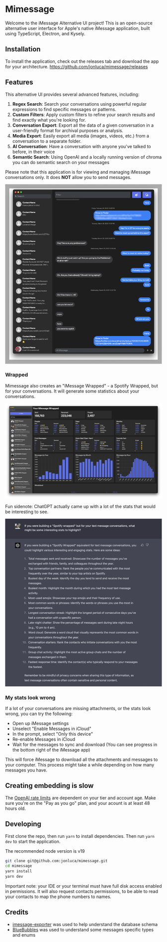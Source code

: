 # Mimessage

Welcome to the iMessage Alternative UI project! This is an open-source alternative user interface for Apple's native iMessage application, built using TypeScript, Electron, and Kysely.

## Installation

To install the application, check out the releases tab and download the app for your architecture. https://github.com/jonluca/mimessage/releases

## Features

This alternative UI provides several advanced features, including:

1. **Regex Search**: Search your conversations using powerful regular expressions to find specific messages or patterns.
2. **Custom Filters**: Apply custom filters to refine your search results and find exactly what you're looking for.
3. **Conversation Export**: Export all the data of a given conversation in a user-friendly format for archival purposes or analysis.
4. **Media Export**: Easily export all media (images, videos, etc.) from a conversation to a separate folder.
5. **AI Conversation**: Have a conversation with anyone you've talked to before, in their voice
6. **Semantic Search**: Using OpenAI and a locally running version of chroma you can do semantic search on your messages

Please note that this application is for viewing and managing iMessage conversations only. It does **NOT** allow you to send messages.

![App screenshot](readme-assets/img.png?raw=true "Mimessage App")

### Wrapped

Mimessage also creates an "iMessage Wrapped" - a Spotify Wrapped, but for your conversations. It will generate some statistics about your conversations.

![Wrapped](readme-assets/wrapped.png?raw=true "My iMessage Wrapped")

Fun sidenote: ChatGPT actually came up with a lot of the stats that would be interesting to see.

![ChatGPT ideas](readme-assets/chatgpt.png?raw=true "ChatGPT generated the stats")

### My stats look wrong

If a lot of your conversations are missing attachments, or the stats look wrong, you can try the following:

- Open up iMessage settings
- Unselect "Enable Messages in iCloud"
- In the prompt, select "Only this device"
- Re-enable Messages in iCloud
- Wait for the messages to sync and download (You can see progress in the bottom right of the iMessage app)

This will force iMessage to download all the attachments and messages to your computer. This process might take a while depending on how many messages you have.

## Creating embedding is slow

The [OpenAI rate limits](https://platform.openai.com/docs/guides/rate-limits/overview) are dependent on your tier and account age. Make sure you're on the "Pay as you go" plan, and your acount is at least 48 hours old.

## Developing

First clone the repo, then run `yarn` to install dependencies. Then run `yarn dev` to start the application.

The recommended node version is v19

```bash
git clone git@github.com:jonluca/mimessage.git
cd mimessage
yarn install
yarn dev
```

Important note: your IDE or your terminal must have full disk access enabled in permissions. It will also request contacts permissions, to be able to read your contacts to map the phone numbers to names.

## Credits

- [imessage-exporter](https://github.com/ReagentX/imessage-exporter) was used to help understand the database schema
- [BlueBubbles](https://github.com/BlueBubblesApp/bluebubbles-app) was used to understand some messages specific types and enums
